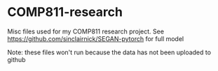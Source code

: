 # COMP811-research
Misc files used for my COMP811 research project. See https://github.com/sinclairnick/SEGAN-pytorch for full model

Note: these files won't run because the data has not been uploaded to github
